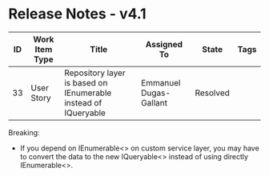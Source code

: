# Release Notes - v4.1

| ID | Work Item Type | Title | Assigned To | State | Tags |
|----|----------------|-----------------------------------------------------------|------------------------|----------|------|
| 33 | User Story | Repository layer is based on IEnumerable instead of IQueryable | Emmanuel Dugas-Gallant | Resolved |  |

Breaking:
- If you depend on IEnumerable<> on custom service layer, you may have to convert the data to the new IQueryable<> instead of using directly IEnumerable<>.